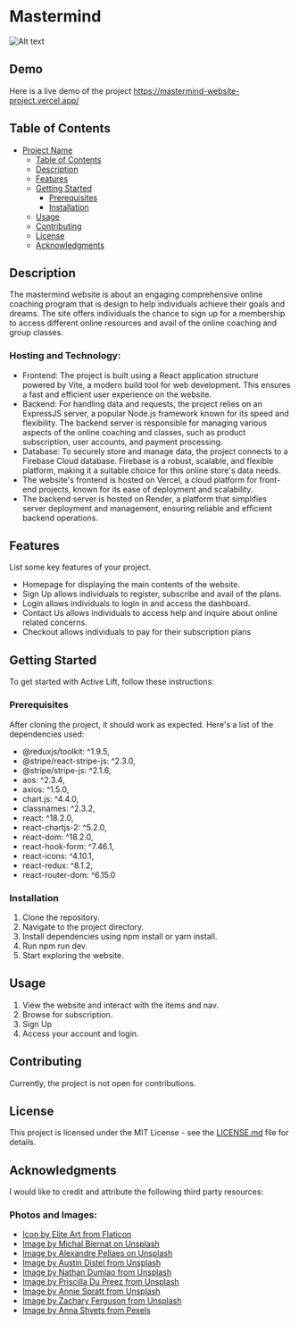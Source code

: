 # Mastermind

![Alt text](/Mastermind-Website.png?raw=true "Mastermind")

## Demo

Here is a live demo of the project https://mastermind-website-project.vercel.app/

## Table of Contents

-   [Project Name](#project-name)
    -   [Table of Contents](#table-of-contents)
    -   [Description](#description)
    -   [Features](#features)
    -   [Getting Started](#getting-started)
        -   [Prerequisites](#prerequisites)
        -   [Installation](#installation)
    -   [Usage](#usage)
    -   [Contributing](#contributing)
    -   [License](#license)
    -   [Acknowledgments](#acknowledgments)

## Description

The mastermind website is about an engaging comprehensive online coaching program that is design to help individuals achieve their goals and dreams. The site offers individuals the chance to sign up for a membership to access different online resources and avail of the online coaching and group classes.

### Hosting and Technology:

-   Frontend: The project is built using a React application structure powered by Vite, a modern build tool for web development. This ensures a fast and efficient user experience on the website.
-   Backend: For handling data and requests, the project relies on an ExpressJS server, a popular Node.js framework known for its speed and flexibility. The backend server is responsible for managing various aspects of the online coaching and classes, such as product subscription, user accounts, and payment processing.
-   Database: To securely store and manage data, the project connects to a Firebase Cloud database. Firebase is a robust, scalable, and flexible platform, making it a suitable choice for this online store's data needs.
-   The website's frontend is hosted on Vercel, a cloud platform for front-end projects, known for its ease of deployment and scalability.
-   The backend server is hosted on Render, a platform that simplifies server deployment and management, ensuring reliable and efficient backend operations.

## Features

List some key features of your project.

-   Homepage for displaying the main contents of the website.
-   Sign Up allows individuals to register, subscribe and avail of the plans.
-   Login allows individuals to login in and access the dashboard.
-   Contact Us allows individuals to access help and inquire about online related concerns.
-   Checkout allows individuals to pay for their subscription plans

## Getting Started

To get started with Active Lift, follow these instructions:

### Prerequisites

After cloning the project, it should work as expected. Here's a list of the dependencies used:

-   @reduxjs/toolkit: ^1.9.5,
-   @stripe/react-stripe-js: ^2.3.0,
-   @stripe/stripe-js: ^2.1.6,
-   aos: ^2.3.4,
-   axios: ^1.5.0,
-   chart.js: ^4.4.0,
-   classnames: ^2.3.2,
-   react: ^18.2.0,
-   react-chartjs-2: ^5.2.0,
-   react-dom: ^18.2.0,
-   react-hook-form: ^7.46.1,
-   react-icons: ^4.10.1,
-   react-redux: ^8.1.2,
-   react-router-dom: ^6.15.0

### Installation

1. Clone the repository.
2. Navigate to the project directory.
3. Install dependencies using npm install or yarn install.
4. Run npm run dev.
5. Start exploring the website.

## Usage

1. View the website and interact with the items and nav.
2. Browse for subscription.
3. Sign Up
4. Access your account and login.

## Contributing

Currently, the project is not open for contributions.

## License

This project is licensed under the MIT License - see the [LICENSE.md](LICENSE.md) file for details.

## Acknowledgments

I would like to credit and attribute the following third party resources:

### Photos and Images:

-   [Icon by Elite Art from Flaticon](https://www.flaticon.com/free-icon/letter-m_11492717?term=letter+m&page=1&position=1&origin=search&related_id=11492717)
-   [Image by Michal Biernat on Unsplash](https://unsplash.com/photos/person-holding-black-and-white-pen-h0xEUQXzU38)
-   [Image by Alexandre Pellaes on Unsplash](https://unsplash.com/photos/people-sitting-on-chairs-watching-a-game-6vAjp0pscX0)
-   [Image by Austin Distel from Unsplash](https://unsplash.com/photos/man-standing-in-front-of-group-of-men-rxpThOwuVgE)
-   [Image by Nathan Dumlao from Unsplash](https://unsplash.com/photos/person-holding-visa-card-and-white-device-lvWw_G8tKsk)
-   [Image by Priscilla Du Preez from Unsplash](https://unsplash.com/photos/woman-in-white-sweater-holding-black-round-frame-7ilpPBxTavU)
-   [Image by Annie Spratt from Unsplash](https://unsplash.com/photos/man-sitting-on-chair-and-looking-laptop-computer-vGgn0xLdy8s)
-   [Image by Zachary Ferguson from Unsplash](https://unsplash.com/photos/woman-in-blue-and-red-crew-neck-t-shirt-sitting-on-black-chair-OfmRmHO1pno)
-   [Image by Anna Shvets from Pexels](https://www.pexels.com/photo/woman-pointing-at-whiteboard-3727511/)
